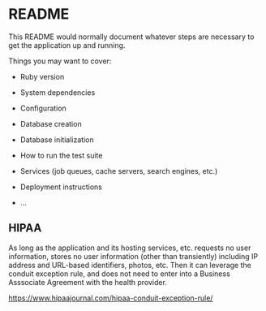 # README

This README would normally document whatever steps are necessary to get the
application up and running.

Things you may want to cover:

* Ruby version

* System dependencies

* Configuration

* Database creation

* Database initialization

* How to run the test suite

* Services (job queues, cache servers, search engines, etc.)

* Deployment instructions

* ...


## HIPAA

As long as the application and its hosting services, etc. requests no user information, stores no user information (other than transiently) including IP address and URL-based identifiers, photos, etc.
Then it can leverage the conduit exception rule, and does not need to enter into a Business Asssociate Agreement with
the health provider.

https://www.hipaajournal.com/hipaa-conduit-exception-rule/